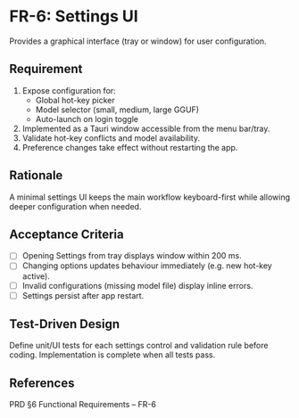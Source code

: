 # FR-6: Settings UI

Provides a graphical interface (tray or window) for user configuration.

## Requirement

1. Expose configuration for:
   - Global hot-key picker
   - Model selector (small, medium, large GGUF)
   - Auto-launch on login toggle
2. Implemented as a Tauri window accessible from the menu bar/tray.
3. Validate hot-key conflicts and model availability.
4. Preference changes take effect without restarting the app.

## Rationale

A minimal settings UI keeps the main workflow keyboard-first while allowing deeper configuration
when needed.

## Acceptance Criteria

- [ ] Opening Settings from tray displays window within 200 ms.
- [ ] Changing options updates behaviour immediately (e.g. new hot-key active).
- [ ] Invalid configurations (missing model file) display inline errors.
- [ ] Settings persist after app restart.

## Test-Driven Design

Define unit/UI tests for each settings control and validation rule before coding. Implementation is
complete when all tests pass.

## References

PRD §6 Functional Requirements – FR-6
